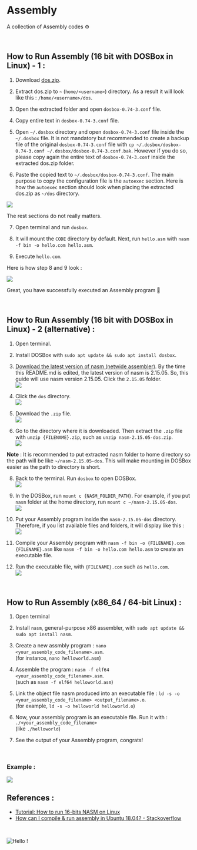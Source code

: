 # Assembly

A collection of Assembly codes ⚙️

<br />

## How to Run Assembly (16 bit with DOSBox in Linux) - 1 :

1. Download [dos.zip](https://drive.google.com/file/d/1C60OBi29PHdiecfUz7cjZ0x6llbr0Ixe/view).

2. Extract dos.zip to `~` (`home/<username>`) directory. As a result it will look like this : `/home/<username>/dos`.

3. Open the extracted folder and open `dosbox-0.74-3.conf` file.

4. Copy entire text in `dosbox-0.74-3.conf` file.

5. Open `~/.dosbox` directory and open `dosbox-0.74-3.conf` file inside the `~/.dosbox` file. It is not mandatory but recommended to create a backup file of the original `dosbox-0.74-3.conf` file with `cp ~/.dosbox/dosbox-0.74-3.conf ~/.dosbox/dosbox-0.74-3.conf.bak`. However if you do so, please copy again the entire text of `dosbox-0.74-3.conf` inside the extracted dos.zip folder.

6. Paste the copied text to `~/.dosbox/dosbox-0.74-3.conf`. The main purpose to copy the configuration file is the `autoexec` section. Here is how the `autoexec` section should look when placing the extracted dos.zip as `~/dos` directory.

<img src="https://i.imgur.com/MhQHInc.png" />

The rest sections do not really matters.

7. Open terminal and run `dosbox`.

8. It will mount the `CODE` directory by default. Next, run `hello.asm` with `nasm -f bin -o hello.com hello.asm`.

9. Execute `hello.com`.

Here is how step 8 and 9 look :

<img src="https://i.imgur.com/zEUw5IU.png" />

Great, you have successfully executed an Assembly program 🎉

<br />

## How to Run Assembly (16 bit with DOSBox in Linux) - 2 (alternative) :

1. Open terminal.

2. Install DOSBox with `sudo apt update && sudo apt install dosbox`.

3. [Download the latest version of nasm (netwide assembler)](https://www.nasm.us/pub/nasm/releasebuilds/?C=M;O=D). By the time this README.md is edited, the latest version of nasm is 2.15.05. So, this guide will use nasm version 2.15.05. Click the `2.15.05` folder. <br>
<img src="https://i.ibb.co/kXT68Ys/install-nasm.png" /><br>

4. Click the `dos` directory. <br>
<img src="https://i.ibb.co/7y67qxq/install-nasm-2.png" /><br>

6. Download the `.zip` file. <br>
<img src="https://i.ibb.co/zfzNprg/install-nasm-3.png" /><br>

7. Go to the directory where it is downloaded. Then extract the `.zip` file with `unzip {FILENAME}.zip`, such as `unzip nasm-2.15.05-dos.zip`. <br>
<img src="https://i.ibb.co/sKmgnfK/install-nasm-4.png" /><br>

**Note** : It is recommended to put extracted nasm folder to home directory so the path will be like `~/nasm-2.15.05-dos`. This will make mounting in DOSBox easier as the path to directory is short.

8. Back to the terminal. Run `dosbox` to open DOSBox. <br>
<img src="https://i.ibb.co/7RJQPHW/run-nasm-assembly-0.png" /><br>

9. In the DOSBox, run `mount c {NASM_FOLDER_PATH}`. For example, if you put `nasm` folder at the home directory, run `mount c ~/nasm-2.15.05-dos`. <br>
<img src="https://i.ibb.co/T8FZ93c/run-assembly-1.png" /><br>

10. Put your Assembly program inside the `nasm-2.15.05-dos` directory. Therefore, if you list available files and folders, it will display like this : <br>
<img src="https://i.ibb.co/zZVz5NY/run-assembly-2.png" /><br>

11. Compile your Assembly program with `nasm -f bin -o {FILENAME}.com {FILENAME}.asm` like `nasm -f bin -o hello.com hello.asm` to create an executable file.

12. Run the executable file, with `{FILENAME}.com` such as `hello.com`. <br>
<img src="https://i.ibb.co/tPC6XwW/run-assembly-3.png" /><br>

<br />

## How to Run Assembly (x86_64 / 64-bit Linux) :

1. Open terminal

2. Install `nasm`, general-purpose x86 assembler, with `sudo apt update && sudo apt install nasm`.

3. Create a new assmbly program : `nano <your_assembly_code_filename>.asm`. <br>(for instance, `nano helloworld.asm`)

4. Assemble the program : `nasm -f elf64 <your_assembly_code_filename>.asm`. <br>(such as `nasm -f elf64 helloworld.asm`)

5. Link the object file nasm produced into an executable file : `ld -s -o <your_assembly_code_filename> <output_filename>.o`. <br>(for example, `ld -s -o helloworld helloworld.o`)

6. Now, your assembly program is an executable file. Run it with : `./<your_assembly_code_filename>` <br>(like `./helloworld`)

7. See the output of your Assembly program, congrats!

<br />

### Example :

<img src="https://i.ibb.co/SsZMSBr/how-to-run-assembly.png" />

<br />

## References :
- [Tutorial: How to run 16-bits NASM on Linux](https://forum.nasm.us/index.php?topic=1297.0)
- [How can I compile & run assembly in Ubuntu 18.04? - Stackoverflow](https://askubuntu.com/questions/1064619/how-can-i-compile-run-assembly-in-ubuntu-18-04)

<br />

![Hello !](https://api.visitorbadge.io/api/VisitorHit?user=kevinadhiguna&repo=assembly&label=thanks%20for%20dropping%20in%20!&labelColor=%23000000&countColor=%23FFFFFF)
